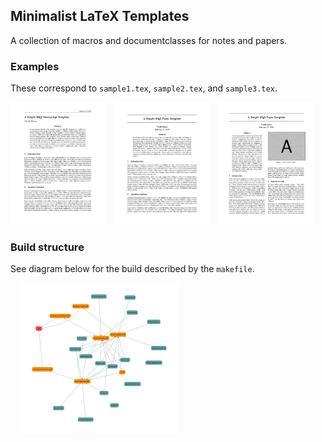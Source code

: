 ## Minimalist LaTeX Templates

A collection of macros and documentclasses for notes and papers.


### Examples

These correspond to `sample1.tex`, `sample2.tex`, and `sample3.tex`.

<img src="imgs/example_notes.png" width="30%"/>&nbsp;&nbsp;&nbsp;
<img src="imgs/example_onecolumn.png" width="30%"/>&nbsp;&nbsp;&nbsp;
<img src="imgs/example_twocolumn.png" width="30%"/>

### Build structure

See diagram below for the build described by the `makefile`.

&nbsp;&nbsp;&nbsp;
<img src="imgs/deps.svg" width="50%"/>




